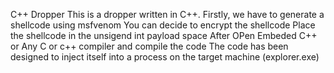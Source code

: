 C++ Dropper
This is a dropper written in C++. Firstly, we have to generate a shellcode using msfvenom 
You can decide to encrypt the shellcode 
Place the shellcode in the unsigend int payload space
After OPen Embeded C++ or Any C or c++ compiler and compile the code
The code has been designed to inject itself into a process on the target machine (explorer.exe)
